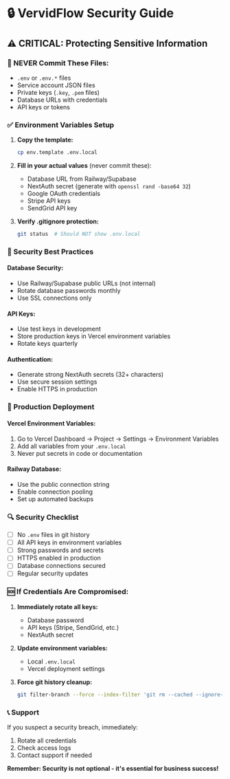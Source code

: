 # 🔒 VervidFlow Security Guide

## ⚠️ CRITICAL: Protecting Sensitive Information

### 🚨 NEVER Commit These Files:
- `.env` or `.env.*` files
- Service account JSON files
- Private keys (`.key`, `.pem` files)
- Database URLs with credentials
- API keys or tokens

### ✅ Environment Variables Setup

1. **Copy the template:**
   ```bash
   cp env.template .env.local
   ```

2. **Fill in your actual values** (never commit these):
   - Database URL from Railway/Supabase
   - NextAuth secret (generate with `openssl rand -base64 32`)
   - Google OAuth credentials
   - Stripe API keys
   - SendGrid API key

3. **Verify .gitignore protection:**
   ```bash
   git status  # Should NOT show .env.local
   ```

### 🔐 Security Best Practices

#### Database Security:
- Use Railway/Supabase public URLs (not internal)
- Rotate database passwords monthly
- Use SSL connections only

#### API Keys:
- Use test keys in development
- Store production keys in Vercel environment variables
- Rotate keys quarterly

#### Authentication:
- Generate strong NextAuth secrets (32+ characters)
- Use secure session settings
- Enable HTTPS in production

### 🚀 Production Deployment

#### Vercel Environment Variables:
1. Go to Vercel Dashboard → Project → Settings → Environment Variables
2. Add all variables from your `.env.local`
3. Never put secrets in code or documentation

#### Railway Database:
- Use the public connection string
- Enable connection pooling
- Set up automated backups

### 🔍 Security Checklist

- [ ] No `.env` files in git history
- [ ] All API keys in environment variables
- [ ] Strong passwords and secrets
- [ ] HTTPS enabled in production
- [ ] Database connections secured
- [ ] Regular security updates

### 🆘 If Credentials Are Compromised:

1. **Immediately rotate all keys:**
   - Database password
   - API keys (Stripe, SendGrid, etc.)
   - NextAuth secret

2. **Update environment variables:**
   - Local `.env.local`
   - Vercel deployment settings

3. **Force git history cleanup:**
   ```bash
   git filter-branch --force --index-filter 'git rm --cached --ignore-unmatch .env*' --prune-empty --tag-name-filter cat -- --all
   ```

### 📞 Support
If you suspect a security breach, immediately:
1. Rotate all credentials
2. Check access logs
3. Contact support if needed

**Remember: Security is not optional - it's essential for business success!**
